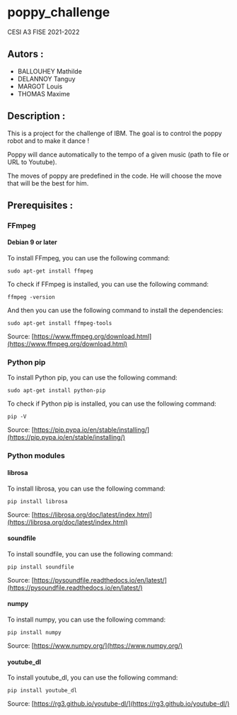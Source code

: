 # poppy_challenge
CESI
A3 FISE 2021-2022
## Autors :
* BALLOUHEY Mathilde
* DELANNOY Tanguy
* MARGOT Louis
* THOMAS Maxime

## Description :
This is a project for the challenge of IBM. The goal is to control the poppy robot and to make it dance !

Poppy will dance automatically to the tempo of a given music (path to file or URL to Youtube).

The moves of poppy are predefined in the code. He will choose the move that will be the best for him.

## Prerequisites :
### FFmpeg
#### Debian 9 or later
To install FFmpeg, you can use the following command:
```
sudo apt-get install ffmpeg
```

To check if FFmpeg is installed, you can use the following command:
```
ffmpeg -version
```

And then you can use the following command to install the dependencies:
```
sudo apt-get install ffmpeg-tools
```

Source: [https://www.ffmpeg.org/download.html](https://www.ffmpeg.org/download.html)

### Python pip
To install Python pip, you can use the following command:
```
sudo apt-get install python-pip
```

To check if Python pip is installed, you can use the following command:
```
pip -V
```

Source: [https://pip.pypa.io/en/stable/installing/](https://pip.pypa.io/en/stable/installing/)

### Python modules
#### librosa
To install librosa, you can use the following command:
```
pip install librosa
```

Source: [https://librosa.org/doc/latest/index.html](https://librosa.org/doc/latest/index.html)

#### soundfile
To install soundfile, you can use the following command:
```
pip install soundfile
```

Source: [https://pysoundfile.readthedocs.io/en/latest/](https://pysoundfile.readthedocs.io/en/latest/)

#### numpy
To install numpy, you can use the following command:
```
pip install numpy
```

Source: [https://www.numpy.org/](https://www.numpy.org/)

#### youtube_dl
To install youtube_dl, you can use the following command:
```
pip install youtube_dl
```

Source: [https://rg3.github.io/youtube-dl/](https://rg3.github.io/youtube-dl/)
